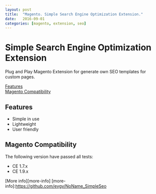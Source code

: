 ```yaml
---
layout: post
title:  "Magento. Simple Search Engine Optimization Extension."
date:   2016-09-01
categories: [magento, extension, seo]
---
```

# Simple Search Engine Optimization Extension

Plug and Play Magento Extension for generate own SEO templates for custom pages.

[Features](#features)  
[Magento Compatibility](#magento-compatibility)  

## Features
- Simple in use
- Lightweight
- User friendly

## Magento Compatibility
The following version have passed all tests:
- CE 1.7.x
- CE 1.9.x

[More info][more-info]
[more-info]:https://github.com/evgv/NoName_SimpleSeo
